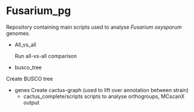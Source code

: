 # Fusarium_pg

Repository containing main scripts used to analyse <i>Fusarium oxysporum</i> genomes.

- All_vs_all
  
  Run all-vs-all comparison
-  busco_tree
  
  Create BUSCO tree

- genes
  Create cactus-graph (used to lift over annotation between strain)
  - cactus_complete/scripts
    scripts to analyse orthogroups, MCscanX output
